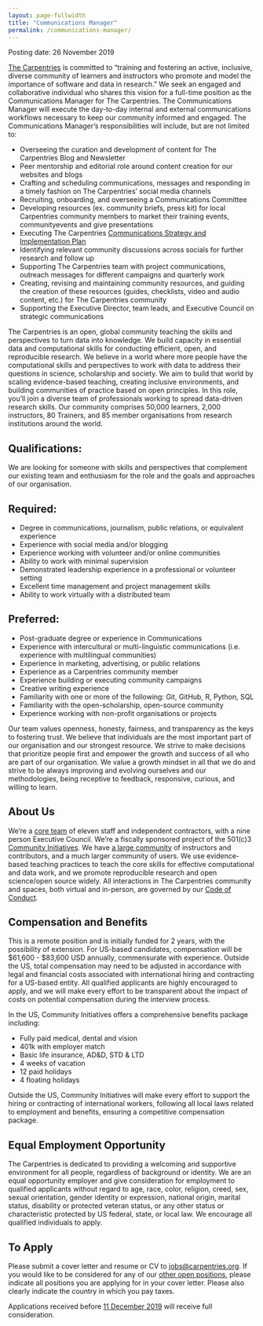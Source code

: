 ```yaml
---
layout: page-fullwidth
title: "Communications Manager"
permalink: /communications-manager/
---
```


Posting date: 26 November 2019

[The Carpentries](http://carpentries.org) is committed to “training and fostering an active, inclusive, diverse community of learners 
and instructors who promote and model the importance of software and data in research.” We seek an engaged and collaborative individual
who shares this vision for a full-time position as the Communications Manager for The Carpentries. The Communications Manager will
execute the day-to-day internal and external communications workflows necessary to keep our community informed and engaged. The 
Communications Manager’s responsibilities will include, but are not limited to:  

- Overseeing the curation and development of content for The Carpentries Blog and Newsletter
- Peer mentorship and editorial role around content creation for our websites and blogs
- Crafting and scheduling communications, messages and responding in a timely fashion on The Carpentries’ social media channels
- Recruiting, onboarding, and overseeing a Communications Committee
- Developing resources (ex. community briefs, press kit) for local Carpentries community members to market their training events, communityevents and give presentations
- Executing The Carpentries [Communications Strategy and Implementation Plan](https://docs.carpentries.org/topic_folders/communications/resources/comms-strategy.html) 
- Identifying relevant community discussions across socials for further research and follow up
- Supporting The Carpentries team with project communications, outreach messages for different campaigns and quarterly work
- Creating, revising and maintaining community resources, and guiding the creation of these resources (guides, checklists, video and audio content, etc.) for The Carpentries community
- Supporting the Executive Director, team leads, and Executive Council on strategic communications

The Carpentries is an open, global community teaching the skills and perspectives to turn data into knowledge. We build capacity in 
essential data and computational skills for conducting efficient, open, and reproducible research. We believe in a world where more 
people have the computational skills and perspectives to work with data to address their questions in science, scholarship and society. 
We aim to build that world by scaling evidence-based teaching, creating inclusive environments, and building communities of practice 
based on open principles. In this role, you’ll join a diverse team of professionals working to spread data-driven research skills. Our 
community comprises 50,000 learners, 2,000 instructors, 80 Trainers, and 85 member organisations from research institutions around the 
world. 

## Qualifications:

We are looking for someone with skills and perspectives that complement our existing team and  enthusiasm for the role and the goals and 
approaches of our organisation.

## Required:

- Degree in communications, journalism, public relations, or equivalent experience
- Experience with social media and/or blogging
- Experience working with volunteer and/or online communities
- Ability to work with minimal supervision
- Demonstrated leadership experience in a professional or volunteer setting
- Excellent time management and project management skills
- Ability to work virtually with a distributed team

## Preferred: 

- Post-graduate degree or experience in Communications
- Experience with intercultural or multi-linguistic communications (i.e. experience with multilingual communities)
- Experience in marketing, advertising, or public relations 
- Experience as a Carpentries community member
- Experience building or executing community campaigns
- Creative writing experience
- Familiarity with one or more of the following: Git, GitHub, R, Python, SQL
- Familiarity with the open-scholarship, open-source community
- Experience working with non-profit organisations or projects

Our team values openness, honesty, fairness, and transparency as the keys to fostering trust. We believe that individuals are the most 
important part of our organisation and our strongest resource. We strive to make decisions that prioritize people first and empower the 
growth and success of all who are part of our organisation. We value a growth mindset in all that we do and strive to be always improving
and evolving ourselves and our methodologies, being receptive to feedback, responsive, curious, and willing to learn.

## About Us 

We’re a [core team](https://carpentries.org/team/) of eleven staff and independent contractors, with a nine person Executive Council. 
We’re a fiscally sponsored project of the 501(c)3 [Community Initiatives](http://communityin.org/). We have 
[a large community](https://carpentries.org/instructors-map/) of instructors and contributors, and a much larger community of users. 
We use evidence-based teaching practices to teach the core skills for effective computational and data work, and we promote reproducible 
research and open science/open source widely. All interactions in The Carpentries community and spaces, both virtual and in-person, are 
governed by our [Code of Conduct](https://docs.carpentries.org/topic_folders/policies/code-of-conduct.html#code-of-conduct-detailed-view).

## Compensation and Benefits

This is a remote position and is initially funded for 2 years, with the possibility of extension. For US-based candidates, compensation 
will be $61,600 - $83,600 USD annually, commensurate with experience. Outside the US, total compensation may need to be adjusted in 
accordance with 
legal and financial costs associated with international hiring and contracting for a US-based entity. All qualified applicants are highly
encouraged to apply, and we will make every effort to be transparent about the impact of costs on potential compensation during the 
interview process. 

In the US, Community Initiatives offers a comprehensive benefits package including:
- Fully paid medical, dental and vision
- 401k with employer match
- Basic life insurance, AD&D, STD & LTD
- 4 weeks of vacation
- 12 paid holidays
- 4 floating holidays

Outside the US, Community Initiatives will make every effort to support the hiring or contracting of international workers, following all local laws related to employment and benefits, ensuring a competitive compensation package.  

## Equal Employment Opportunity

The Carpentries is dedicated to providing a welcoming and supportive environment for all people, regardless of background or identity. 
We are an equal opportunity employer and give consideration for employment to qualified applicants without regard to age, race, color, 
religion, creed, sex, sexual orientation, gender identity or expression, national origin, marital status, disability or protected veteran
status, or any other status or characteristic protected by US federal, state, or local law.  We encourage all qualified individuals to 
apply. 

## To Apply
 
Please submit a cover letter and resume or CV to [jobs@carpentries.org](mailto:jobs@carpentries.org). If you would like to be considered 
for any of our [other open positions](http://carpentries.org/jobs), please indicate all positions you are applying for in your cover 
letter. Please also clearly indicate the country in which you pay taxes. 
 
Applications received before [11 December 2019](https://www.timeanddate.com/worldclock/fixedtime.html?iso=20191211T235959&p1=3400) 
will receive full consideration.
